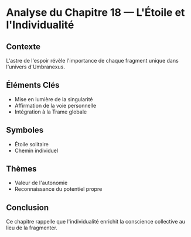# Analyse du Chapitre 18 — L'Étoile et l'Individualité

## Contexte
L'astre de l'espoir révèle l'importance de chaque fragment unique dans l'univers d'Umbranexus.

## Éléments Clés
- Mise en lumière de la singularité
- Affirmation de la voie personnelle
- Intégration à la Trame globale

## Symboles
- Étoile solitaire
- Chemin individuel

## Thèmes
- Valeur de l'autonomie
- Reconnaissance du potentiel propre

## Conclusion
Ce chapitre rappelle que l'individualité enrichit la conscience collective au lieu de la fragmenter.
